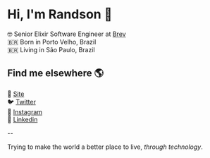 # Hi, I'm **Randson** 👋

🤓 Senior Elixir Software Engineer at [Brev](https://brev.app) <br />
🇧🇷 Born in Porto Velho, Brazil <br />
🇧🇷 Living in São Paulo, Brazil <br />

## Find me elsewhere 🌎

🚀 [Site](https://rands0n.com) <br>
🐦 [Twitter](https://twitter.com/rands0n) <br>
📸 [Instagram](https://instagram.com/rands0n) <br>
💼 [Linkedin](https://linkedin.com/in/rands0n)

--

Trying to make the world a better place to live, _through technology_.
